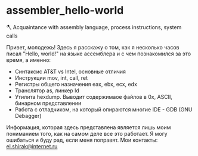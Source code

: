 # assembler_hello-world
:axe: Acquaintance with assembly language, process instructions, system calls

Привет, молодежь!
Здесь я расскажу о том, как я несколько часов писал "Hello, world!" на языке ассемблера и с чем познакомился за это время, а именно:
 - Синтаксис AT&T vs Intel, основные отличия
 - Инструкции mov, int, call, ret
 - Регистры общего назначения eax, ebx, ecx, edx
 - Транслятор as, линкер ld
 - Утилита hexdump. Выводит содержимаое файлов в 0x, ASCII, бинарном представлении
 - Работа с отладчиком, на который опираются многие IDE - GDB (GNU Debagger)
 
 Информация, которая здесь представлена является лишь моим пониманием того, как на самом деле все это работает. Я могу ошибаться и буду рад, если меня поправят. 
 Мои контакты: el.shirak@internet.ru
